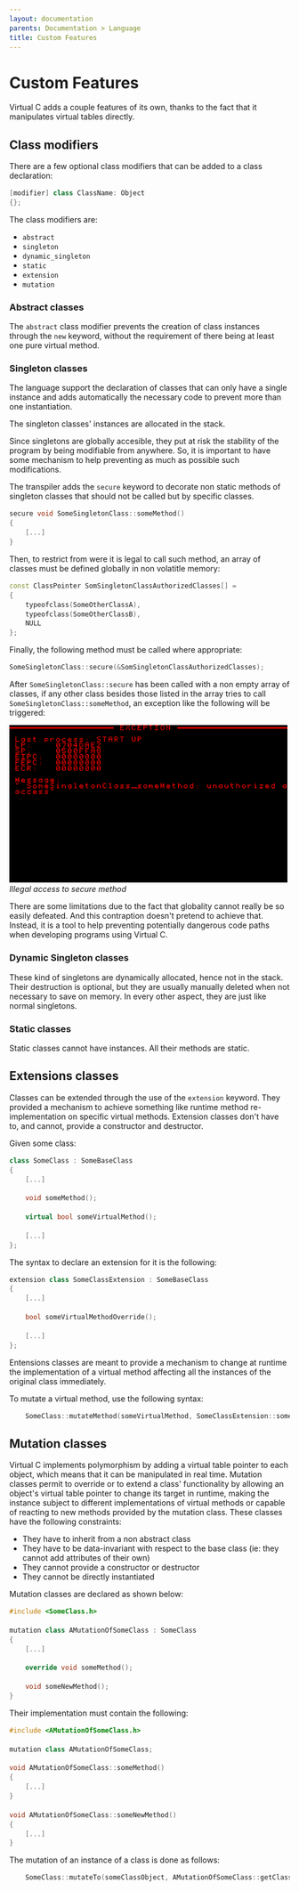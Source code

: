 ```yaml
---
layout: documentation
parents: Documentation > Language
title: Custom Features
---
```


# Custom Features

Virtual C adds a couple features of its own, thanks to the fact that it manipulates virtual tables directly.

## Class modifiers

There are a few optional class modifiers that can be added to a class declaration:

```cpp
[modifier] class ClassName: Object
{};
```

The class modifiers are:

- `abstract`
- `singleton`
- `dynamic_singleton`
- `static`
- `extension`
- `mutation`

### Abstract classes

The `abstract` class modifier prevents the creation of class instances through the `new` keyword, without the requirement of there being at least one pure virtual method.

### Singleton classes

The language support the declaration of classes that can only have a single instance and adds automatically the necessary code to prevent more than one instantiation.

The singleton classes' instances are allocated in the stack.

Since singletons are globally accesible, they put at risk the stability of the program by being modifiable from anywhere. So, it is important to have some mechanism to help preventing as much as possible such modifications.

The transpiler adds the `secure` keyword to decorate non static methods of singleton classes that should not be called but by specific classes.

```cpp
secure void SomeSingletonClass::someMethod()
{
    [...]
}
```

Then, to restrict from were it is legal to call such method, an array of classes must be defined globally in non volatitle memory:

```cpp
const ClassPointer SomSingletonClassAuthorizedClasses[] =
{
    typeofclass(SomeOtherClassA),
    typeofclass(SomeOtherClassB),
    NULL
};
```

Finally, the following method must be called where appropriate:

```cpp
SomeSingletonClass::secure(&SomSingletonClassAuthorizedClasses);
```

After `SomeSingletonClass::secure` has been called with a non empty array of classes, if any other class besides those listed in the array tries to call `SomeSingletonClass::someMethod`, an exception like the following will be triggered:

<a href="/documentation/images/language/custom-features/singleton-security.png" data-toggle="lightbox" data-gallery="gallery" data-caption="Illegal method access"><img src="/documentation/images/language/custom-features/singleton-security.png" width="500" /></a><br/>
_Illegal access to secure method_

There are some limitations due to the fact that globality cannot really be so easily defeated. And this contraption doesn't pretend to achieve that. Instead, it is a tool to help preventing potentially dangerous code paths when developing programs using Virtual C.

### Dynamic Singleton classes

These kind of singletons are dynamically allocated, hence not in the stack. Their destruction is optional, but they are usually manually deleted when not necessary to save on memory. In every other aspect, they are just like normal singletons.

### Static classes

Static classes cannot have instances. All their methods are static.

## Extensions classes

Classes can be extended through the use of the `extension` keyword. They provided a mechanism to achieve something like runtime method re-implementation on specific virtual methods. Extension classes don't have to, and cannot, provide a constructor and destructor.

Given some class:

```cpp
class SomeClass : SomeBaseClass
{
    [...]

    void someMethod();

    virtual bool someVirtualMethod();

    [...]
};
```

The syntax to declare an extension for it is the following:

```cpp
extension class SomeClassExtension : SomeBaseClass
{
    [...]

    bool someVirtualMethodOverride();

    [...]
};
```

Entensions classes are meant to provide a mechanism to change at runtime the implementation of a virtual method affecting all the instances of the original class immediately. 

To mutate a virtual method, use the following syntax:

```cpp
    SomeClass::mutateMethod(someVirtualMethod, SomeClassExtension::someVirtualMethodOverride);
```

## Mutation classes

Virtual C implements polymorphism by adding a virtual table pointer to each object, which means that it can be manipulated in real time. Mutation classes permit to override or to extend a class' functionality by allowing an object's virtual table pointer to change its target in runtime, making the instance subject to different implementations of virtual methods or capable of reacting to new methods provided by the mutation class. These classes have the following constraints:

- They have to inherit from a non abstract class
- They have to be data-invariant with respect to the base class (ie: they cannot add attributes of their own)
- They cannot provide a constructor or destructor
- They cannot be directly instantiated

Mutation classes are declared as shown below:

```cpp
#include <SomeClass.h>

mutation class AMutationOfSomeClass : SomeClass
{
    [...]

    override void someMethod();

    void someNewMethod();
}
```

Their implementation must contain the following:

```cpp
#include <AMutationOfSomeClass.h>

mutation class AMutationOfSomeClass;

void AMutationOfSomeClass::someMethod()
{
    [...]
}

void AMutationOfSomeClass::someNewMethod()
{
    [...]
}
```

The mutation of an instance of a class is done as follows:

```cpp
    SomeClass::mutateTo(someClassObject, AMutationOfSomeClass::getClass());
```
